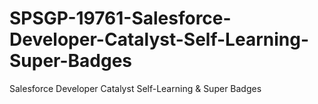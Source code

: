 # SPSGP-19761-Salesforce-Developer-Catalyst-Self-Learning-Super-Badges
Salesforce Developer Catalyst Self-Learning &amp; Super Badges
